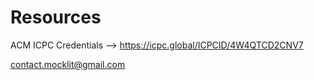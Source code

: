 # Resources
ACM ICPC Credentials -->
 https://icpc.global/ICPCID/4W4QTCD2CNV7
 
 
 contact.mocklit@gmail.com
